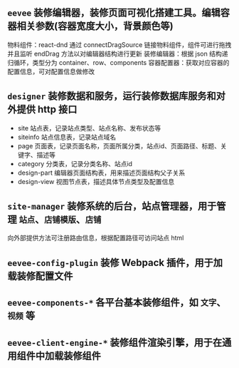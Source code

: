 ## `eevee` 装修编辑器，装修页面可视化搭建工具。编辑容器相关参数(容器宽度大小，背景颜色等)

物料组件：react-dnd 通过 connectDragSource 链接物料组件，组件可进行拖拽并且监听 endDrag 方法以对编辑器结构进行更新
装修编辑器：根据 json 结构递归循环，类型分为 container、row、components
容器配置器：获取对应容器的配置信息，可对配置信息做修改

## `designer` 装修数据和服务，运行装修数据库服务和对外提供 http 接口

- site 站点表，记录站点类型、站点名称、发布状态等
- siteinfo 站点信息表，记录站点域名
- page 页面表，记录页面名称，页面所属分类，站点id、页面路径、标题、关键字、描述等
- category 分类表，记录分类名称、站点id
- design-part 编辑器页面结构表，用来描述页面结构父子关系
- design-view 视图节点表，描述具体节点类型及配置信息

## `site-manager` 装修系统的后台，站点管理器，用于管理 `站点`、`店铺模版`、`店铺`

向外部提供方法可注册路由信息，根据配置路径可访问站点 html

## `eevee-config-plugin` 装修 Webpack 插件，用于加载装修配置文件

## `eevee-components-*` 各平台基本装修组件，如 `文字`、`视频` 等

## `eevee-client-engine-*` 装修组件渲染引擎，用于在通用组件中加载装修组件
